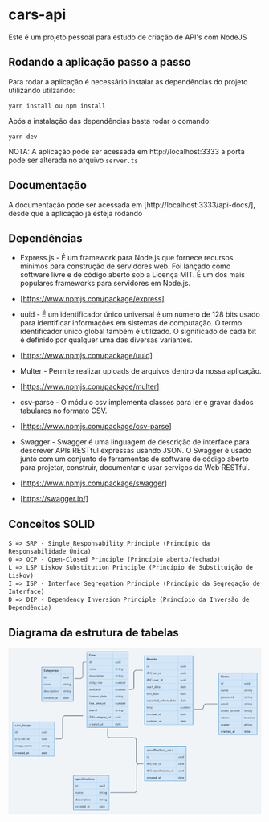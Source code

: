 # cars-api

Este é um projeto pessoal para estudo de criação de API's com NodeJS

## Rodando a aplicação passo a passo

Para rodar a aplicação é necessário instalar as dependências do projeto utilizando utilzando:

    yarn install ou npm install

Após a instalação das dependências basta rodar o comando:

    yarn dev

NOTA: A aplicação pode ser acessada em http://localhost:3333 a porta pode ser alterada no arquivo `server.ts`

## Documentação

A documentação pode ser acessada em [http://localhost:3333/api-docs/], desde que a aplicação já esteja rodando

## Dependências

- Express.js - É um framework para Node.js que fornece recursos mínimos para construção de servidores web. Foi lançado como software livre e de código aberto sob a Licença MIT. É um dos mais populares frameworks para servidores em Node.js.
- [https://www.npmjs.com/package/express]

- uuid - É um identificador único universal é um número de 128 bits usado para identificar informações em sistemas de computação. O termo identificador único global também é utilizado. O significado de cada bit é definido por qualquer uma das diversas variantes.
- [https://www.npmjs.com/package/uuid]

- Multer - Permite realizar uploads de arquivos dentro da nossa aplicação.
- [https://www.npmjs.com/package/multer]

- csv-parse - O módulo csv implementa classes para ler e gravar dados tabulares no formato CSV.
- [https://www.npmjs.com/package/csv-parse]

- Swagger - Swagger é uma linguagem de descrição de interface para descrever APIs RESTful expressas usando JSON. O Swagger é usado junto com um conjunto de ferramentas de software de código aberto para projetar, construir, documentar e usar serviços da Web RESTful.
- [https://www.npmjs.com/package/swagger]
- [https://swagger.io/]

## Conceitos SOLID

    S => SRP - Single Responsability Principle (Princípio da Responsabilidade Única)
    O => OCP - Open-Closed Principle (Princípio aberto/fechado)
    L => LSP Liskov Substitution Principle (Princípio de Substituição de Liskov)
    I => ISP - Interface Segregation Principle (Princípio da Segregação de Interface)
    D => DIP - Dependency Inversion Principle (Princípio da Inversão de Dependência)

## Diagrama da estrutura de tabelas

<img src="public/diagram.png" alt="Diagrama">

